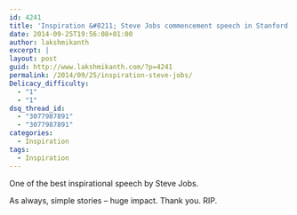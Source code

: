 ```yaml
---
id: 4241
title: 'Inspiration &#8211; Steve Jobs commencement speech in Stanford'
date: 2014-09-25T19:56:08+01:00
author: lakshmikanth
excerpt: |
layout: post
guid: http://www.lakshmikanth.com/?p=4241
permalink: /2014/09/25/inspiration-steve-jobs/
Delicacy_difficulty:
  - "1"
  - "1"
dsq_thread_id:
  - "3077987891"
  - "3077987891"
categories:
  - Inspiration
tags:
  - Inspiration
---
```

One of the best inspirational speech by Steve Jobs.

As always, simple stories &#8211; huge impact. Thank you. RIP.